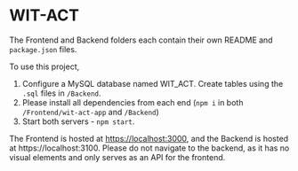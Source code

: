# WIT-ACT

The Frontend and Backend folders each contain their own README and `package.json` files. 

To use this project, 
1. Configure a MySQL database named WIT_ACT. Create tables using the `.sql` files in `/Backend`.
2. Please install all dependencies from each end (`npm i` in both `/Frontend/wit-act-app` and `/Backend`)
3. Start both servers - `npm start`.

The Frontend is hosted at [https://localhost:3000](https://localhost:3000), and the Backend is hosted at https://localhost:3100. Please do not navigate to the backend, as it has no visual elements and only serves as an API for the frontend.
